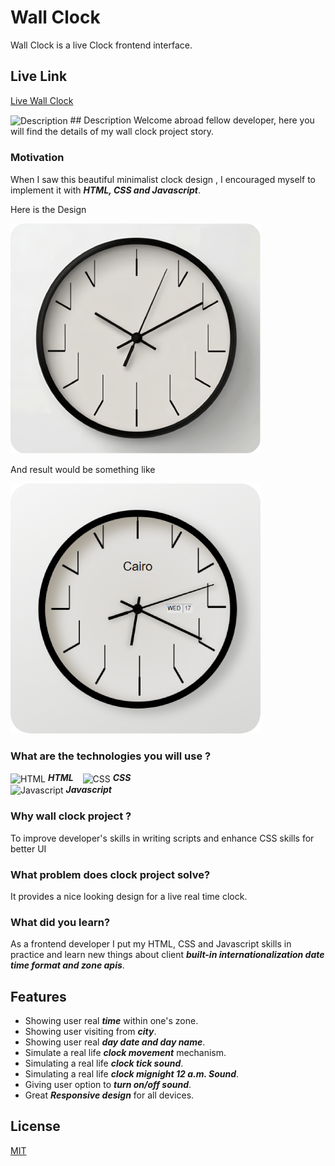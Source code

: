 # Wall Clock

Wall Clock is a live Clock frontend interface.

## Live Link
[Live Wall Clock](https://abdulrahmanhatem.github.io/wall-clock/)

<img src="https://abdulrahmanhatem.github.io/icons/markdown/description.png" alt="Description" align="center"> ## Description 
Welcome abroad fellow developer, here you will find the details of my wall clock project story.

### Motivation 
When I saw this beautiful minimalist clock design , I encouraged myself to implement it with ***HTML, CSS and Javascript***.

Here is the Design 

![Before](model-before.png)

And result would be something like 

![After](model-after.png)

### What are the technologies you will use ? 
<img src="https://abdulrahmanhatem.github.io/icons/tech/html.png" alt="HTML" align="center"> ***HTML***   &ensp;
<img src="https://abdulrahmanhatem.github.io/icons/tech//css.png" alt="CSS" align="center"> ***CSS***   &ensp;   
<img src="https://abdulrahmanhatem.github.io/icons/tech/javascript.png" alt="Javascript" align="center"> ***Javascript***         


### Why wall clock project ?

To improve developer's skills in writing scripts and enhance CSS skills for better UI

### What problem does clock project solve?

It provides a nice looking design for a live real time clock.

### What did you learn?
As a frontend developer I put my HTML, CSS and Javascript skills in practice and learn new things about client ***built-in internationalization date time format and zone apis***.


## Features
 - Showing user real ***time*** within one's zone.
 - Showing user visiting from ***city***.
 - Showing user real ***day date and day name***.
 - Simulate a real life ***clock movement*** mechanism.
 - Simulating a real life ***clock tick sound***.
 - Simulating a real life ***clock mignight 12 a.m. Sound***.
 - Giving user option to ***turn on/off sound***.
 - Great ***Responsive design*** for all devices.

 ## License
 [MIT](https://opensource.org/license/mit)











